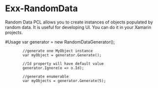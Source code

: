# Exx-RandomData
Random Data PCL allows you to create instances of objects populated by random data. 
It is useful for developing UI. You can do it in your Xamarin projects.

#Usage
            var generator = new RandomDataGenerator<MyObject>();

            //generate one MyObject instance
            var myObject = generator.Generate();

            //Id property will have default value
            generator.Ignore(o => o.Id);

            //generate enumerable
            var myObjects = generator.Generate(5);